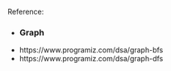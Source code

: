 Reference:

<ul>
    <li><h3>Graph</h3></li>
    <li>https://www.programiz.com/dsa/graph-bfs</li>
    <li>https://www.programiz.com/dsa/graph-dfs</li>
</ul>


